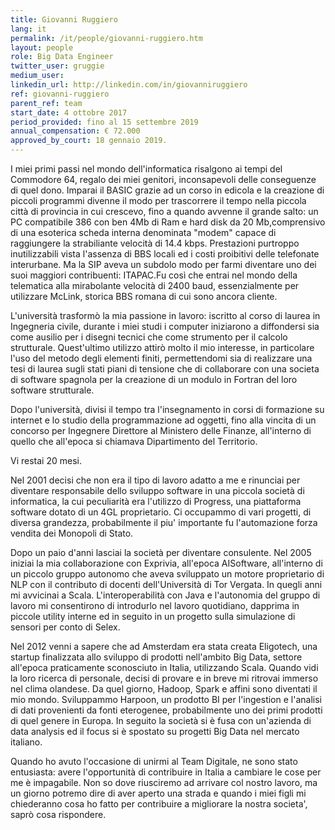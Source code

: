 ```yaml
---
title: Giovanni Ruggiero
lang: it
permalink: /it/people/giovanni-ruggiero.htm
layout: people
role: Big Data Engineer
twitter_user: gruggie
medium_user:
linkedin_url: http://linkedin.com/in/giovanniruggiero
ref: giovanni-ruggiero
parent_ref: team
start_date: 4 ottobre 2017
period_provided: fino al 15 settembre 2019
annual_compensation: € 72.000
approved_by_court: 18 gennaio 2019.
---
```

I miei primi passi nel mondo dell'informatica risalgono ai tempi del Commodore 64, regalo dei miei genitori, inconsapevoli
delle conseguenze di quel dono. Imparai il BASIC grazie ad un corso in edicola e la creazione di piccoli programmi divenne
il modo per trascorrere il tempo nella piccola città di provincia in cui crescevo,
fino a quando avvenne il grande salto: un PC compatibile 386 con ben 4Mb di Ram e hard disk da 20 Mb,comprensivo di una esoterica scheda
interna denominata "modem" capace di raggiungere la strabiliante velocità di 14.4 kbps.
Prestazioni purtroppo inutilizzabili vista l'assenza di BBS locali ed i costi proibitivi delle telefonate interurbane.
Ma la SIP aveva un subdolo modo per farmi diventare uno dei suoi maggiori contribuenti: ITAPAC.Fu così che entrai nel mondo della telematica alla mirabolante velocità di 2400 baud, essenzialmente per utilizzare McLink, storica BBS romana di cui sono ancora cliente.

L'università trasformò la mia passione in lavoro: iscritto al corso di laurea in Ingegneria civile,
durante i miei studi i computer iniziarono a diffondersi sia come ausilio per i disegni tecnici che come strumento per il calcolo strutturale.
Quest'ultimo utilizzo attirò molto il mio interesse, in particolare l'uso del metodo degli elementi finiti,
permettendomi sia di realizzare una tesi di laurea sugli stati piani di tensione che di collaborare
con una societa di software spagnola per la creazione di un modulo in Fortran del loro software strutturale.

Dopo l'università, divisi il tempo tra l'insegnamento in corsi di formazione su internet e lo studio
della programmazione ad oggetti, fino alla vincita di un concorso per Ingegnere Direttore al Ministero delle Finanze,
all'interno di quello che all'epoca si chiamava Dipartimento del Territorio.

Vi restai 20 mesi.

Nel 2001 decisi che non era il tipo di lavoro adatto a me e rinunciai per diventare
responsabile dello sviluppo software in una piccola società di informatica, la cui peculiarità era
l'utilizzo di Progress, una piattaforma software dotato di un 4GL proprietario.
Ci occupammo di vari progetti, di diversa grandezza, probabilmente il piu' importante fu l'automazione forza
vendita dei Monopoli di Stato.

Dopo un paio d'anni lasciai la società per diventare consulente. Nel 2005 iniziai la mia collaborazione con Exprivia, all'epoca AISoftware, all'interno di un piccolo gruppo autonomo
che aveva sviluppato un motore proprietario di NLP con il contributo di docenti dell'Università di Tor Vergata.
In quegli anni mi avvicinai a Scala. L'interoperabilità con Java e l'autonomia del gruppo di lavoro mi consentirono di introdurlo nel lavoro quotidiano, dapprima in piccole utility interne ed in seguito in un progetto sulla simulazione di sensori per conto di Selex.

Nel 2012 venni a sapere che ad Amsterdam era stata creata Eligotech, una startup finalizzata allo sviluppo di prodotti nell'ambito Big Data,
settore all'epoca praticamente sconosciuto in Italia, utilizzando Scala.
Quando vidi la loro ricerca di personale, decisi di provare e in breve mi ritrovai immerso nel clima olandese.
Da quel giorno, Hadoop, Spark e affini sono diventati il mio mondo. Sviluppammo Harpoon, un prodotto BI
per l'ingestion e l'analisi di dati provenienti da fonti eterogenee, probabilmente uno dei primi prodotti
di quel genere in Europa. In seguito la società si è fusa con un'azienda di data analysis ed il focus si è spostato
su progetti Big Data nel mercato italiano.

Quando ho avuto l'occasione di unirmi al Team Digitale, ne sono stato entusiasta: avere l'opportunità di contribuire in Italia a cambiare le cose per me è impagabile. Non so dove riusciremo ad arrivare col nostro lavoro, ma un giorno potremo dire di aver aperto una strada e quando i miei figli mi chiederanno cosa ho fatto per contribuire a migliorare la nostra societa', saprò cosa rispondere.
